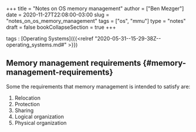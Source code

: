 +++
title = "Notes on OS memory management"
author = ["Ben Mezger"]
date = 2020-11-27T22:08:00-03:00
slug = "notes_on_os_memory_management"
tags = ["os", "mmu"]
type = "notes"
draft = false
bookCollapseSection = true
+++

tags
: [Operating Systems]({{<relref "2020-05-31--15-29-38Z--operating_systems.md#" >}})


## Memory management requirements {#memory-management-requirements}

Some the requirements that memory management is intended to satisfy are:

1.  Relocation
2.  Protection
3.  Sharing
4.  Logical organization
5.  Physical organization
